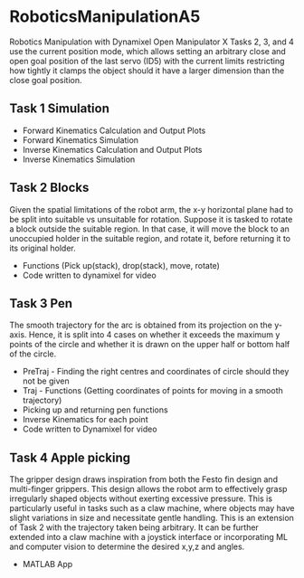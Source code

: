 # RoboticsManipulationA5
Robotics Manipulation with Dynamixel Open Manipulator X
Tasks 2, 3, and 4 use the current position mode, which allows setting an arbitrary close and open goal position of the last servo (ID5) with the current limits restricting how tightly it clamps the object should it have a larger dimension than the close goal position. 

Task 1 Simulation
- 
- Forward Kinematics Calculation and Output Plots
- Forward Kinematics Simulation
- Inverse Kinematics Calculation and Output Plots
- Inverse Kinematics Simulation

Task 2 Blocks
- 
Given the spatial limitations of the robot arm, the x-y horizontal plane had to be split into suitable vs unsuitable for rotation. Suppose it is tasked to rotate a block outside the suitable region. In that case, it will move the block to an unoccupied holder in the suitable region, and rotate it, before returning it to its original holder.
- Functions (Pick up(stack), drop(stack), move, rotate)
- Code written to dynamixel for video

Task 3 Pen
-
The smooth trajectory for the arc is obtained from its projection on the y-axis. Hence, it is split into 4 cases on whether it exceeds the maximum y points of the circle and whether it is drawn on the upper half or bottom half of the circle.
- PreTraj - Finding the right centres and coordinates of circle should they not be given
- Traj - Functions (Getting coordinates of points for moving in a smooth trajectory)
- Picking up and returning pen functions
- Inverse Kinematics for each point
- Code written to Dynamixel for video

Task 4 Apple picking
- 
The gripper design draws inspiration from both the Festo fin design and multi-finger grippers. This design allows the robot arm to effectively grasp irregularly shaped objects without exerting excessive pressure. This is particularly useful in tasks such as a claw machine, where objects may have slight variations in size and necessitate gentle handling. This is an extension of Task 2 with the trajectory taken being arbitrary. It can be further extended into a claw machine with a joystick interface or incorporating ML and computer vision to determine the desired x,y,z and angles. 
- MATLAB App
